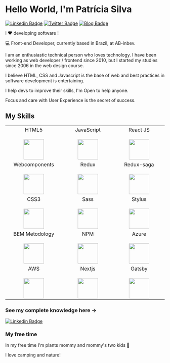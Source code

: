 # Hello World, I'm Patrícia Silva

 [![Linkedin Badge](https://img.shields.io/badge/-gss--patricia-blue?style=flat-square&logo=Linkedin&logoColor=white&link=https://www.linkedin.com/in/patr%C3%ADcia-gomes-dos-santos-silva%E2%80%8B-5304b233/)](https://www.linkedin.com/in/patr%C3%ADcia-gomes-dos-santos-silva%E2%80%8B-5304b233/) [![Twitter Badge](https://img.shields.io/badge/-@paty_go-1ca0f1?style=flat-square&labelColor=1ca0f1&logo=twitter&logoColor=white&link=https://twitter.com/paty_go
)](https://twitter.com/paty_go)
[![Blog Badge](https://img.shields.io/badge/Blog-Articles-black)](https://www.linkedin.com/in/patr%C3%ADcia-gomes-dos-santos-silva%E2%80%8B-5304b233/detail/recent-activity/posts/)

I ❤️ developing software !

:computer: Front-end Developer, currently based in Brazil, at AB-inbev. 

I am an enthusiastic technical person who loves technology. I have been working as web developer / frontend since 2010, but I started my studies since 2006 in the web design course.

I believe HTML, CSS and Javascript is the base of web and best practices in software development is entertaining.

I help devs to improve their skills, I'm Open to help anyone.

Focus and care with User Experience is the secret of success.

## My Skills

<table>
  <tbody>
    <tr valign="top">
      <td width="25%" align="center">
        <span>HTML5</span><br><br>
        <img height="64px" src="https://cdn.svgporn.com/logos/html-5.svg">
      </td>     
      <td width="25%" align="center">
        <span>JavaScript</span><br><br>
        <img height="64px" src="https://cdn.svgporn.com/logos/javascript.svg">
      </td>
      <td width="25%" align="center">
        <span>React JS</span><br><br>
        <img height="64px" src="https://cdn.svgporn.com/logos/react.svg">
      </td>
    </tr>   
    <tr valign="top">
      <td width="25%" align="center">
        <span>Webcomponents</span><br><br>
        <img height="64px" src="https://cdn.svgporn.com/logos/webcomponents.svg">
      </td>  
       <td width="25%" align="center">
        <span>Redux</span><br><br>
        <img height="64px" src="https://cdn.svgporn.com/logos/redux.svg">
      </td>  
       <td width="25%" align="center">
        <span>Redux-saga</span><br><br>
        <img height="64px" src="https://cdn.svgporn.com/logos/redux-saga.svg">
      </td>  
    </tr>    
    <tr valign="top">
     <td width="25%" align="center">
        <span>CSS3</span><br><br>
        <img height="64px" src="https://cdn.svgporn.com/logos/css-3.svg">
      </td>
       <td width="25%" align="center">
        <span>Sass</span><br><br>
        <img height="64px" src="https://cdn.svgporn.com/logos/sass.svg">
      </td>
      <td width="25%" align="center">
        <span>Stylus</span><br><br>
        <img height="64px" src="https://cdn.svgporn.com/logos/stylus.svg">
      </td>
     </tr>      
     <tr valign="top">
      <td width="25%" align="center">
        <span>BEM Metodology</span><br><br>
        <img height="64px" src="https://cdn.svgporn.com/logos/bem.svg">
      </td>
      <td width="25%" align="center">
        <span>NPM</span><br><br>
        <img height="64px" src="https://cdn.svgporn.com/logos/npm.svg">
      </td>
      <td width="25%" align="center">
        <span>Azure</span><br><br>
        <img height="64px" src="https://cdn.svgporn.com/logos/azure.svg">
      </td>
    </tr>
   <tr valign="top">
      <td width="25%" align="center">
        <span>AWS</span><br><br>
        <img height="64px" src="https://cdn.svgporn.com/logos/aws.svg">
      </td> 
      <td width="25%" align="center">
        <span>Nextjs</span><br><br>
        <img height="64px" src="https://cdn.svgporn.com/logos/nextjs.svg">
      </td>
     <td width="25%" align="center">
        <span>Gatsby</span><br><br>
        <img height="64px" src="https://cdn.svgporn.com/logos/gatsby.svg">
      </td> 
    </tr>
  </tbody>
</table>

### See my complete knowledge here -> 
 [![Linkedin Badge](https://img.shields.io/badge/-gss--patricia-blue?style=flat-square&logo=Linkedin&logoColor=white&link=https://www.linkedin.com/in/patr%C3%ADcia-gomes-dos-santos-silva%E2%80%8B-5304b233/)](https://www.linkedin.com/in/patr%C3%ADcia-gomes-dos-santos-silva%E2%80%8B-5304b233/)
 
 
 ### My free time
 
 In my free time I'm plants mommy and mommy's two kids 🐻

I love camping and nature!
